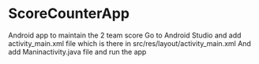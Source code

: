# ScoreCounterApp
Android app to maintain the 2 team score
Go to Android Studio and add activity_main.xml file which is there in src/res/layout/activity_main.xml 
And add Maninactivity.java file and run the app
